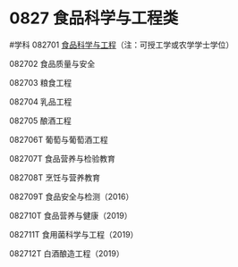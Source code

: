 # 0827 食品科学与工程类
#学科
082701 [食品科学与工程](https://baike.baidu.com/item/%E9%A3%9F%E5%93%81%E7%A7%91%E5%AD%A6%E4%B8%8E%E5%B7%A5%E7%A8%8B/2248924)（注：可授工学或农学学士学位）

082702 食品质量与安全

082703 粮食工程

082704 乳品工程

082705 酿酒工程

082706T 葡萄与葡萄酒工程

082707T 食品营养与检验教育

082708T 烹饪与营养教育

082709T 食品安全与检测（2016）

082710T 食品营养与健康（2019）

082711T 食用菌科学与工程（2019）

082712T 白酒酿造工程（2019）